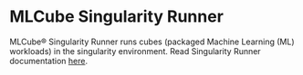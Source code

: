# MLCube Singularity Runner
MLCube&reg; Singularity Runner runs cubes (packaged Machine Learning (ML) workloads) in the singularity environment.
Read Singularity Runner documentation [here](../../docs/runners/singularity-runner.md).
  